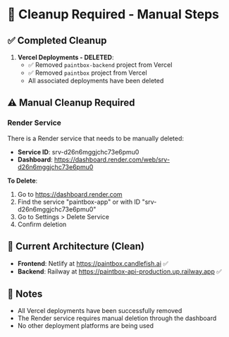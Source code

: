 # 🧹 Cleanup Required - Manual Steps

## ✅ Completed Cleanup

1. **Vercel Deployments - DELETED**:
   - ✅ Removed `paintbox-backend` project from Vercel
   - ✅ Removed `paintbox` project from Vercel
   - All associated deployments have been deleted

## ⚠️ Manual Cleanup Required

### Render Service

There is a Render service that needs to be manually deleted:

- **Service ID**: srv-d26n6mggjchc73e6pmu0
- **Dashboard**: <https://dashboard.render.com/web/srv-d26n6mggjchc73e6pmu0>

**To Delete**:

1. Go to <https://dashboard.render.com>
2. Find the service "paintbox-app" or with ID "srv-d26n6mggjchc73e6pmu0"
3. Go to Settings > Delete Service
4. Confirm deletion

## 🎯 Current Architecture (Clean)

- **Frontend**: Netlify at <https://paintbox.candlefish.ai> ✅
- **Backend**: Railway at <https://paintbox-api-production.up.railway.app> ✅

## 📝 Notes

- All Vercel deployments have been successfully removed
- The Render service requires manual deletion through the dashboard
- No other deployment platforms are being used
